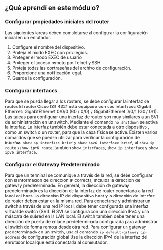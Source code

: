 ## ¿Qué aprendí en este módulo?

### Configurar propiedades iniciales del router

Las siguientes tareas deben completarse al configurar la configuración inicial en un enrutador.

1. Configure el nombre del dispositivo.
2. Proteja el modo EXEC con privilegios.
3. Proteger el modo EXEC de usuario
4. Proteger el acceso remoto por Telnet y SSH
5. Proteja todas las contraseñas del archivo de configuración.
6. Proporcione una notificación legal.
7. Guarde la configuración.

### Configurar interfaces

Para que se pueda llegar a los routers, se debe configurar la interfaz de router. El router Cisco ISR 4321 está equipado con dos interfaces Gigabit Ethernet: GigabitEthernet 0/0/0 (G0 / 0/0) y GigabitEthernet 0/0/1 (G0 / 0/1). Las tareas para configurar una interfaz de router son muy similares a un SVI de administración en un switch. Mediante el comando `no shutdown` se activa la interfaz. La interfaz también debe estar conectada a otro dispositivo , como un switch o un router, para que la capa física se active. Existen varios comandos que se pueden utilizar para verificar la configuración de interfaz. `show ip interface brief` y `show ipv6 interface brief`, el `show ip route` y`show ipv6 route`, tambien `show interfaces`, `show ip interface` y `show ipv6 interface.`

### Configurar el Gateway Predeterminado

Para que un terminal se comunique a través de la red, se debe configurar con la información de dirección IP correcta, incluida la dirección de gateway predeterminado. En general, la dirección de gateway predeterminado es la dirección de la interfaz de router conectada a la red local del host. La dirección IP del dispositivo host y la dirección de interfaz de router deben estar en la misma red. Para conectarse y administrar un switch a través de una red IP local, debe tener configurada una interfaz virtual de switch (SVI). El SVI se configura con una dirección IPv4 y una máscara de subred en la LAN local. El switch también debe tener una dirección de puerta de enlace predeterminada configurada para administrar el switch de forma remota desde otra red. Para configurar un gateway predeterminado en un switch, use el comando `ip default-gateway ip-address` de configuración global Use la dirección IPv4 de la interfaz del enrutador local que está conectada al conmutador.